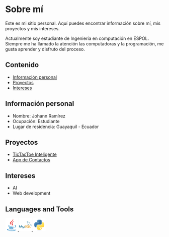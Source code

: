 # Sobre mí
Este es mi sitio personal. Aquí puedes encontrar información sobre mí, mis
proyectos y mis intereses.

Actualmente soy estudiante de Ingeniería en computación en ESPOL. Siempre me ha llamado la atención las computadoras y la programación, me gusta aprender y disfruto del proceso.

## Contenido
* [Información personal](#información-personal)
* [Proyectos](#proyectos)
* [Intereses](#intereses)
## Información personal
* Nombre: Johann Ramírez
* Ocupación: Estudiante
* Lugar de residencia: Guayaquil - Ecuador
## Proyectos
* [TicTacToe Inteligente](https://github.com/danlevil/ED-G9-Proyecto)
* [App de Contactos](https://github.com/Johrespi/ProyectoContactos)
## Intereses
* AI
* Web development
## Languages and Tools
<p align="left"> <a href="https://www.java.com" target="_blank" rel="noreferrer"> <img src="https://raw.githubusercontent.com/devicons/devicon/master/icons/java/java-original.svg" alt="java" width="40" height="40"/> </a> <a href="https://www.mysql.com/" target="_blank" rel="noreferrer"> <img src="https://raw.githubusercontent.com/devicons/devicon/master/icons/mysql/mysql-original-wordmark.svg" alt="mysql" width="40" height="40"/> </a> <a href="https://www.python.org" target="_blank" rel="noreferrer"> <img src="https://raw.githubusercontent.com/devicons/devicon/master/icons/python/python-original.svg" alt="python" width="40" height="40"/> </a> </p>
